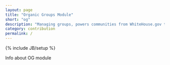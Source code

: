 ```yaml
---
layout: page
title: "Organic Groups Module"
short: "og"
description: "Managing groups, powers communities from WhiteHouse.gov to major universities"
category: contribution
permalink: /
---
```

{% include JB/setup %}

Info about OG module
